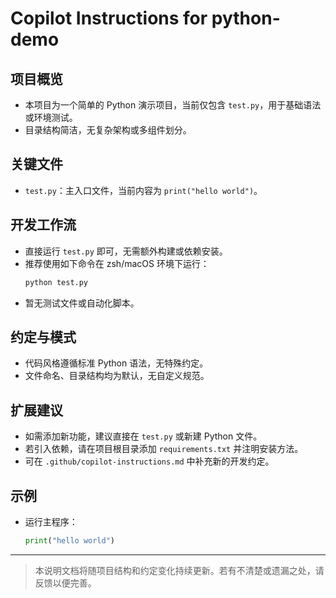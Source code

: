 # Copilot Instructions for python-demo

## 项目概览
- 本项目为一个简单的 Python 演示项目，当前仅包含 `test.py`，用于基础语法或环境测试。
- 目录结构简洁，无复杂架构或多组件划分。

## 关键文件
- `test.py`：主入口文件，当前内容为 `print("hello world")`。

## 开发工作流
- 直接运行 `test.py` 即可，无需额外构建或依赖安装。
- 推荐使用如下命令在 zsh/macOS 环境下运行：
  ```zsh
  python test.py
  ```
- 暂无测试文件或自动化脚本。

## 约定与模式
- 代码风格遵循标准 Python 语法，无特殊约定。
- 文件命名、目录结构均为默认，无自定义规范。

## 扩展建议
- 如需添加新功能，建议直接在 `test.py` 或新建 Python 文件。
- 若引入依赖，请在项目根目录添加 `requirements.txt` 并注明安装方法。
- 可在 `.github/copilot-instructions.md` 中补充新的开发约定。

## 示例
- 运行主程序：
  ```python
  print("hello world")
  ```

---

> 本说明文档将随项目结构和约定变化持续更新。若有不清楚或遗漏之处，请反馈以便完善。

